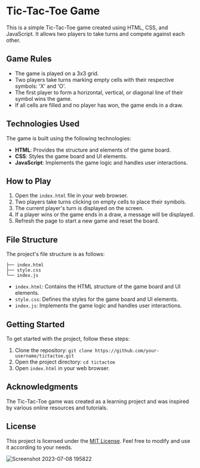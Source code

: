 # Tic-Tac-Toe Game

This is a simple Tic-Tac-Toe game created using HTML, CSS, and JavaScript. It allows two players to take turns and compete against each other.

## Game Rules

- The game is played on a 3x3 grid.
- Two players take turns marking empty cells with their respective symbols: 'X' and 'O'.
- The first player to form a horizontal, vertical, or diagonal line of their symbol wins the game.
- If all cells are filled and no player has won, the game ends in a draw.

## Technologies Used

The game is built using the following technologies:

- **HTML**: Provides the structure and elements of the game board.
- **CSS**: Styles the game board and UI elements.
- **JavaScript**: Implements the game logic and handles user interactions.

## How to Play

1. Open the `index.html` file in your web browser.
2. Two players take turns clicking on empty cells to place their symbols.
3. The current player's turn is displayed on the screen.
4. If a player wins or the game ends in a draw, a message will be displayed.
5. Refresh the page to start a new game and reset the board.

## File Structure

The project's file structure is as follows:

```
├── index.html
├── style.css
└── index.js
```

- `index.html`: Contains the HTML structure of the game board and UI elements.
- `style.css`: Defines the styles for the game board and UI elements.
- `index.js`: Implements the game logic and handles user interactions.

## Getting Started

To get started with the project, follow these steps:

1. Clone the repository: `git clone https://github.com/your-username/tictactoe.git`
2. Open the project directory: `cd tictactoe`
3. Open `index.html` in your web browser.

## Acknowledgments

The Tic-Tac-Toe game was created as a learning project and was inspired by various online resources and tutorials.

## License

This project is licensed under the [MIT License](LICENSE). Feel free to modify and use it according to your needs.


![Screenshot 2023-07-08 195822](https://github.com/Rayan420/xo/assets/101011496/1a2d6114-bd0c-4674-b959-c1a2672bc4c1)
